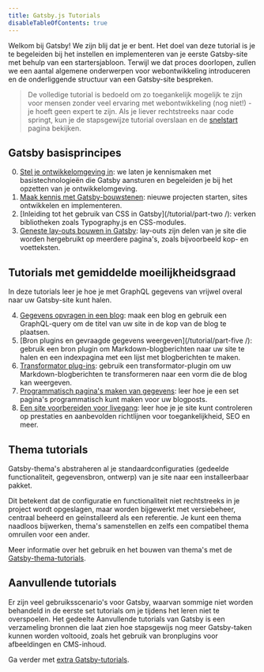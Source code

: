 ```yaml
---
title: Gatsby.js Tutorials
disableTableOfContents: true
---
```


Welkom bij Gatsby! We zijn blij dat je er bent. Het doel van deze tutorial is je te begeleiden bij het instellen en implementeren van je eerste Gatsby-site met behulp van een startersjabloon. Terwijl we dat proces doorlopen, zullen we een aantal algemene onderwerpen voor webontwikkeling introduceren en de onderliggende structuur van een Gatsby-site bespreken.

> De volledige tutorial is bedoeld om zo toegankelijk mogelijk te zijn voor mensen zonder veel ervaring met webontwikkeling (nog niet!) - je hoeft geen expert te zijn. Als je liever rechtstreeks naar code springt, kun je de stapsgewijze tutorial overslaan en de [snelstart](/docs/quick-start/) pagina bekijken.

## Gatsby basisprincipes

0. [Stel je ontwikkelomgeving in](/tutorial/part-zero/): we laten je kennismaken met basistechnologieën die Gatsby aansturen en begeleiden je bij het opzetten van je ontwikkelomgeving.
1. [Maak kennis met Gatsby-bouwstenen](/tutorial/part-one/): nieuwe projecten starten, sites ontwikkelen en implementeren.
1. [Inleiding tot het gebruik van CSS in Gatsby](/tutorial/part-two /): verken bibliotheken zoals Typography.js en CSS-modules.
1. [Geneste lay-outs bouwen in Gatsby](/tutorial/part-three/): lay-outs zijn delen van je site die worden hergebruikt op meerdere pagina's, zoals bijvoorbeeld kop- en voetteksten.

## Tutorials met gemiddelde moeilijkheidsgraad

In deze tutorials leer je hoe je met GraphQL gegevens van vrijwel overal naar uw Gatsby-site kunt halen.

4. [Gegevens opvragen in een blog](/tutorial/part-four/): maak een blog en gebruik een GraphQL-query om de titel van uw site in de kop van de blog te plaatsen.
5. [Bron plugins en gevraagde gegevens weergeven](/tutorial/part-five /): gebruik een bron plugin om Markdown-blogberichten naar uw site te halen en een indexpagina met een lijst met blogberichten te maken.
6. [Transformator plug-ins](/tutorial/part-six/): gebruik een transformator-plugin om uw Markdown-blogberichten te transformeren naar een vorm die de blog kan weergeven.
7. [Programmatisch pagina's maken van gegevens](/tutorial/part-seven/): leer hoe je een set pagina's programmatisch kunt maken voor uw blogposts.
8. [Een site voorbereiden voor livegang](/tutorial/part-eight/): leer hoe je je site kunt controleren op prestaties en aanbevolden richtlijnen voor toegankelijkheid, SEO en meer.

## Thema tutorials

Gatsby-thema's abstraheren al je standaardconfiguraties (gedeelde functionaliteit, gegevensbron, ontwerp) van je site naar een installeerbaar pakket.

Dit betekent dat de configuratie en functionaliteit niet rechtstreeks in je project wordt opgeslagen, maar worden bijgewerkt met versiebeheer, centraal beheerd en geïnstalleerd als een referentie. Je kunt een thema naadloos bijwerken, thema's samenstellen en zelfs een compatibel thema omruilen voor een ander.

Meer informatie over het gebruik en het bouwen van thema's met de [Gatsby-thema-tutorials](/tutorial/theme-tutorials/).

## Aanvullende tutorials

Er zijn veel gebruiksscenario's voor Gatsby, waarvan sommige niet worden behandeld in de eerste set tutorials om je tijdens het leren niet te overspoelen. Het gedeelte Aanvullende tutorials van Gatsby is een verzameling bronnen die laat zien hoe stapsgewijs nog meer Gatsby-taken kunnen worden voltooid, zoals het gebruik van bronplugins voor afbeeldingen en CMS-inhoud.

Ga verder met [extra Gatsby-tutorials](/tutorial/additional-tutorials/).

